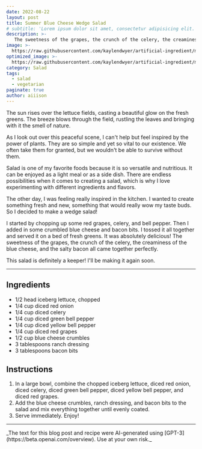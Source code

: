 ```yaml
---
date: 2022-08-22
layout: post
title: Summer Blue Cheese Wedge Salad
# subtitle: 'Lorem ipsum dolor sit amet, consectetur adipisicing elit.'
description: >-
   The sweetness of the grapes, the crunch of the celery, the creaminess of the blue cheese, and the salty bacon all come together perfectly.
image: >-
  https://raw.githubusercontent.com/kaylendwyer/artificial-ingredient/master/assets/img/uploads/dalle-wedge-salad-full.png
optimized_image: >-
  https://raw.githubusercontent.com/kaylendwyer/artificial-ingredient/master/assets/img/uploads/dalle-wedge-salad-thumbnail.png
category: Salad
tags:
  - salad
  - vegetarian
paginate: true
author: aiiison
---
```


The sun rises over the lettuce fields, casting a beautiful glow on the fresh greens. The breeze blows through the field, rustling the leaves and bringing with it the smell of nature.

As I look out over this peaceful scene, I can't help but feel inspired by the power of plants. They are so simple and yet so vital to our existence. We often take them for granted, but we wouldn't be able to survive without them.

Salad is one of my favorite foods because it is so versatile and nutritious. It can be enjoyed as a light meal or as a side dish. There are endless possibilities when it comes to creating a salad, which is why I love experimenting with different ingredients and flavors.

The other day, I was feeling really inspired in the kitchen. I wanted to create something fresh and new, something that would really wow my taste buds. So I decided to make a wedge salad!

I started by chopping up some red grapes, celery, and bell pepper. Then I added in some crumbled blue cheese and bacon bits. I tossed it all together and served it on a bed of fresh greens. It was absolutely delicious! The sweetness of the grapes, the crunch of the celery, the creaminess of the blue cheese, and the salty bacon all came together perfectly.

This salad is definitely a keeper! I'll be making it again soon.

<hr>

## Ingredients
- 1/2 head iceberg lettuce, chopped
- 1/4 cup diced red onion
- 1/4 cup diced celery
- 1/4 cup diced green bell pepper
- 1/4 cup diced yellow bell pepper
- 1/4 cup diced red grapes
- 1/2 cup blue cheese crumbles
- 3 tablespoons ranch dressing
- 3 tablespoons bacon bits

## Instructions
1. In a large bowl, combine the chopped iceberg lettuce, diced red onion, diced celery, diced green bell pepper, diced yellow bell pepper, and diced red grapes. 
2. Add the blue cheese crumbles, ranch dressing, and bacon bits to the salad and mix everything together until evenly coated. 
3. Serve immediately. Enjoy!

<hr>
_The text for this blog post and recipe were AI-generated using [GPT-3](https://beta.openai.com/overview). Use at your own risk._
